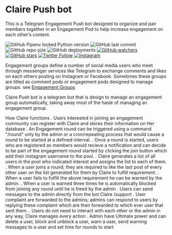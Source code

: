 # Claire Push bot

This is a Telegram Engagement Push bot designed to organize and pair members together in an Engagement Pod to help increase engagement on each other’s content.

![GitHub Pipenv locked Python version](https://img.shields.io/github/pipenv/locked/python-version/konichar/Engagement-Pushbot?logo=python)
![GitHub last commit](https://img.shields.io/github/last-commit/konichar/Engagement-Pushbot?color=%23679b9b&logoColor=%23679b9b)
![GitHub repo size](https://img.shields.io/github/repo-size/konichar/engagmentpushbot?color=%23679b9b&logo=%23663399&logoColor=%23117A65%20&style=plastic)
![GitHub deployments](https://img.shields.io/github/deployments/konichar/Engagement-Pushbot/epush-bot?color=%23aacfcf&logoColor=%23aacfcf&style=plastic&logo=appveyor)
[![GitHub watchers](https://img.shields.io/github/watchers/konichar/engagmentpushbot?color=%23ffcbcb&style=social)](https://github.com/konichar/Engagement-Pushbot)
[![GitHub stars](https://img.shields.io/github/stars/konichar/engagmentpushbot?style=social)](https://github.com/konichar/Engagement-Pushbot)
[![Twitter Follow](https://img.shields.io/twitter/follow/konichar?style=social)](https://twitter.com/konichar)
[![Instagram](https://img.shields.io/badge/r.e.e.c.h.e.e-ffcbcb?style=social&logo=instagram)](https://www.instagram.com/r.e.e.c.h.e.e/)



Engagement groups define a number of social media users who meet through messenger services like Telegram to exchange comments and likes on each others posting on Instagram or Facebook. Sometimes these groups are titled as comment pods or engagement pods
designed to manage  groups. see [Engagement Groups](https://influencerdb.com/blog/engagement-groups/)

Claire Push bot is a telegram bot that is design to manage an engagement group
automatically, taking away most of the hasle of managing an engagement group.

How Claire functions
. Users interested in joining an engagement community can register with Claire and stores their information on Her database 
. An Engagement round can be triggered using a command "/round" only by the admin or a cron/repeating process that would cause a round to be started at a defined interval.
. Once a round is started, users who are registered as members would recieve a notification and can decide to be part of the engagement round started by clicking the join button which add their instagram username to the pool.
. Claire generates a list of all users in the pool who indicated interest and assigns the list to each of them.
. When a user joins a round, they are required to like the last post of every other user on the list generated for them by Claire to fulfill requirement.
. When a user fails to fulfill the above requirement he can be warned by the admin. 
. When a user is warned three times he is automatically blocked from joining any round until he is freed by the admin
. Users can send messages to the admin directly from the bot Claire  /support <followed by their complaint>
. User complaint are forwarded to the admins; admins can respond to users by replying these complaint which are then forwarded to which ever user that sent them.
. Users do not need to interact with each other or the admin in any way, Claire manages every action
. Admin have Ultimate power and can delete a user, block and unblock a user, warn a user, send warning messages to a user and set time for rounds to start

